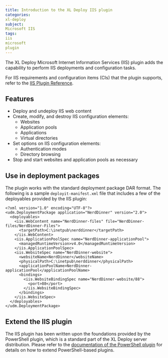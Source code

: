 ```yaml
---
title: Introduction to the XL Deploy IIS plugin
categories:
xl-deploy
subject:
Microsoft IIS
tags:
iis
microsoft
plugin
---
```


The XL Deploy Microsoft Internet Information Services (IIS) plugin adds the capability to perform IIS deployments and configuration tasks.

For IIS requirements and configuration items (CIs) that the plugin supports, refer to the [IIS Plugin Reference](/xl-deploy-iis-plugin/latest/iisPluginManual.html).

## Features

* Deploy and undeploy IIS web content
* Create, modify, and destroy IIS configuration elements:
    * Websites
    * Application pools
    * Applications
    * Virtual directories
* Set options on IIS configuration elements:
    * Authentication modes
    * Directory browsing
* Stop and start websites and application pools as necessary

## Use in deployment packages

The plugin works with the standard deployment package DAR format. The following is a sample `deployit-manifest.xml` file that includes a few of the deployables provided by the IIS plugin:

    <?xml version="1.0" encoding="UTF-8"?>
    <udm.DeploymentPackage application="NerdDinner" version="2.0">
      <deployables>
        <iis.WebContent name="NerdDinner-files" file="NerdDinner-files/NerdDinner-Files">
          <targetPath>C:\inetpub\nerddinner</targetPath>
        </iis.WebContent>
        <iis.ApplicationPoolSpec name="NerdDinner-applicationPool">
          <managedRuntimeVersion>v4.0</managedRuntimeVersion>
        </iis.ApplicationPoolSpec>
        <iis.WebsiteSpec name="NerdDinner-website">
          <websiteName>NerdDinner</websiteName>
          <physicalPath>C:\inetpub\nerddinner</physicalPath>
          <applicationPoolName>NerdDinner-applicationPool</applicationPoolName>
          <bindings>
            <iis.WebsiteBindingSpec name="NerdDinner-website/88">
              <port>88</port>
            </iis.WebsiteBindingSpec>
          </bindings>
        </iis.WebsiteSpec>
      </deployables>
    </udm.DeploymentPackage>

## Extend the IIS plugin ##

The IIS plugin has been written upon the foundations provided by the PowerShell plugin, which is a standard part of the XL Deploy server distribution. Please refer to the [documentation of the PowerShell plugin](/xl-deploy/concept/introduction-to-the-xl-deploy-powershell-plugin.html) for details on how to extend PowerShell-based plugins.
